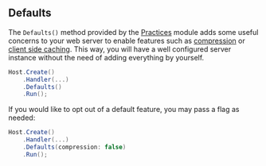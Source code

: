 ﻿## Defaults

The `Defaults()` method provided by the [Practices](https://www.nuget.org/packages/GenHTTP.Modules.Practices/)
module adds some useful concerns to your web server to enable features such as 
[compression](./compression) or [client side caching](./client-caching-validation).
This way, you will have a well configured server instance without the need
of adding everything by yourself.

```csharp
Host.Create()
    .Handler(...)
    .Defaults()
    .Run();
```

If you would like to opt out of a default feature, you may pass a 
flag as needed:

```csharp
Host.Create()
    .Handler(...)
    .Defaults(compression: false)
    .Run();
```